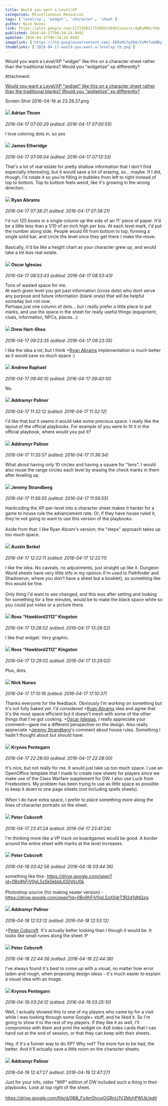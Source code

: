 ```yaml
---
title: Would you want a Level/XP
categories: Miscellaneous Resources
tags: ['level/xp', 'widget', 'character', 'sheet']
author: Nick Nunes
link: https://plus.google.com/117135021755805136927/posts/AgRuMNkrVGm
published: 2016-04-17T06:34:24.049Z
updated: 2016-04-17T06:34:24.049Z
imagelink: ['https://lh3.googleusercontent.com/-EERxMi7gJDA/VxMtTubRByI/AAAAAAAAAQs/mBERGGyieK8H00vUlB1kDpG1ryTk2ACGg/w504-h944/Screen%2BShot%2B2016-04-16%2Bat%2B23.28.37.png']
thumblinks: ['2016-04-17-would-you-want-a-levelxp_tb.png']
---
```


Would you want a Level/XP &quot;widget&quot; like this on a character sheet rather than the traditional blanks? Would you &quot;widgetize&quot; xp differently?


Attachment:

<a href='https://plus.google.com/photos/117135021755805136927/albums/6274408517634796705/6274408522760390434?sqi=100084733231320276299&sqsi=ce1a3f63-0134-470d-90ae-6eb5a12174e9'>Would you want a Level/XP "widget" like this on a character sheet rather than the traditional blanks? Would you "widgetize" xp differently?</a>


Screen Shot 2016-04-16 at 23.28.37.png
<div id='comment z13xfrvxbkukgtvtt23szdhrfpnszjlzl04'>
  <h4><img src='{{site.baseurl}}//images/avatars/113847025671240258531_photo.jpg'> Adrian Thoen</h4>
      <p><cite>2016-04-17 07:00:29 (edited: 2016-04-17 07:00:55)</cite></p>
        <p>I love coloring dots in, so yes</p>
</div>
        

<div id='comment z13xfrvxbkukgtvtt23szdhrfpnszjlzl04'>
  <h4><img src='{{site.baseurl}}//images/avatars/117175341165637840811_photo.jpg'> James Etheridge</h4>
      <p><cite>2016-04-17 07:06:04 (edited: 2016-04-17 07:13:33)</cite></p>
        <p>That&#39;s a lot of real estate for pretty shallow information that I don&#39;t find especially interesting, but it would save a lot of erasing, so... maybe. If I did, though, I&#39;d rotate it so you&#39;re filling in bubbles from left to right instead of top to bottom. Top to bottom feels weird, like it&#39;s growing in the wrong direction.</p>
</div>
        

<div id='comment z13xfrvxbkukgtvtt23szdhrfpnszjlzl04'>
  <h4><img src='{{site.baseurl}}//images/avatars/108849700097124252265_photo.jpg'> Ryan Abrams</h4>
      <p><cite>2016-04-17 07:38:21 (edited: 2016-04-17 07:38:21)</cite></p>
        <p>I&#39;d run 125 boxes in a single column up the side of an 11&#39; piece of paper. It&#39;d be a little less than a 1/10 of an inch high per box. At each level mark, I&#39;d put the number along side. People would fill from bottom to top, forming a single solid bar, and circle the level once they get there / make the move.<br /><br />Basically, it&#39;d be like a height chart as your character grew up, and would take a lot less real estate.</p>
</div>
        

<div id='comment z13xfrvxbkukgtvtt23szdhrfpnszjlzl04'>
  <h4><img src='{{site.baseurl}}//images/avatars/109372144039403367253_photo.jpg'> Oscar Iglesias</h4>
      <p><cite>2016-04-17 08:53:43 (edited: 2016-04-17 08:53:43)</cite></p>
        <p>Tons of wasted space for me.<br />At each given level you got past information (cross dots) who dont serve any purpose and future information (blank ones) that will be helpful someday but not now.<br />Perhaps just one column of dots... but i really prefer a little place to put marks, and use the space in the sheet for really useful things (equipment, clues, information, NPCs, places...)</p>
</div>
        

<div id='comment z13xfrvxbkukgtvtt23szdhrfpnszjlzl04'>
  <h4><img src='{{site.baseurl}}//images/avatars/110549639616008158383_photo.jpg'> Drew Hart-Shea</h4>
      <p><cite>2016-04-17 09:23:35 (edited: 2016-04-17 09:23:35)</cite></p>
        <p>I like the idea a lot, but I think <span class="proflinkWrapper"><span class="proflinkPrefix">+</span><a class="proflink" href="https://plus.google.com/108849700097124252265" oid="108849700097124252265">Ryan Abrams</a></span>​ implementation is much better as it would save so much space :)</p>
</div>
        

<div id='comment z13xfrvxbkukgtvtt23szdhrfpnszjlzl04'>
  <h4><img src='{{site.baseurl}}//images/avatars/116485797126508201641_photo.jpg'> Andrew Raphael</h4>
      <p><cite>2016-04-17 09:40:10 (edited: 2016-04-17 09:40:10)</cite></p>
        <p>No.</p>
</div>
        

<div id='comment z13xfrvxbkukgtvtt23szdhrfpnszjlzl04'>
  <h4><img src='{{site.baseurl}}//images/avatars/100410765634052727875_photo.jpg'> Addramyr Palinor</h4>
      <p><cite>2016-04-17 11:32:12 (edited: 2016-04-17 11:32:12)</cite></p>
        <p>I&#39;d like that but it seems it would take some precious space. I really like the layout of the official playbooks. For example of you were to fit it in the official playbook, where would you put it?</p>
</div>
        

<div id='comment z13xfrvxbkukgtvtt23szdhrfpnszjlzl04'>
  <h4><img src='{{site.baseurl}}//images/avatars/100410765634052727875_photo.jpg'> Addramyr Palinor</h4>
      <p><cite>2016-04-17 11:35:57 (edited: 2016-04-17 11:36:34)</cite></p>
        <p>What about having only 10 circles and having a square for &quot;tens&quot;. I would also reuse the range circles each level by erasing the check marks in them after leveling up. </p>
</div>
        

<div id='comment z13xfrvxbkukgtvtt23szdhrfpnszjlzl04'>
  <h4><img src='{{site.baseurl}}//images/avatars/102595580176380683252_photo.jpg'> Jeremy Strandberg</h4>
      <p><cite>2016-04-17 11:56:55 (edited: 2016-04-17 11:56:55)</cite></p>
        <p>Hardcoding the XP-per-level into a character sheet makes it harder for a game to house rule the advancement rate. Or, if they have house ruled it, they&#39;re not going to want to use this version of the playbooks. <br /><br />Aside from that: I like Ryan Abram&#39;s version; the &quot;steps&quot; approach takes up too much space.</p>
</div>
        

<div id='comment z13xfrvxbkukgtvtt23szdhrfpnszjlzl04'>
  <h4><img src='{{site.baseurl}}//images/avatars/117055356473727997482_photo.jpg'> Austin Berkel</h4>
      <p><cite>2016-04-17 12:22:11 (edited: 2016-04-17 12:22:11)</cite></p>
        <p>I like the idea. No caveats, no adjustments, just straight up like it. Dungeon World sheets have very little info in my opinion (I&#39;m used to Pathfinder and Shadowrun, where you don&#39;t have a sheet but a booklet), so something like this would be fine.<br /><br />Only thing I&#39;d want to see changed, and this was after setting and looking for something for a few minutes, would be to make the black space white so you could put notes or a picture there.</p>
</div>
        

<div id='comment z13xfrvxbkukgtvtt23szdhrfpnszjlzl04'>
  <h4><img src='{{site.baseurl}}//images/avatars/111339504073837053815_photo.jpg'> Ross “Hawklord2112” Kingston</h4>
      <p><cite>2016-04-17 13:28:52 (edited: 2016-04-17 13:28:52)</cite></p>
        <p>I like that widget. Very graphic.</p>
</div>
        

<div id='comment z13xfrvxbkukgtvtt23szdhrfpnszjlzl04'>
  <h4><img src='{{site.baseurl}}//images/avatars/111339504073837053815_photo.jpg'> Ross “Hawklord2112” Kingston</h4>
      <p><cite>2016-04-17 13:29:02 (edited: 2016-04-17 13:29:02)</cite></p>
        <p>Plus,  dots.</p>
</div>
        

<div id='comment z13xfrvxbkukgtvtt23szdhrfpnszjlzl04'>
  <h4><img src='{{site.baseurl}}//images/avatars/117135021755805136927_photo.jpg'> Nick Nunes</h4>
      <p><cite>2016-04-17 17:10:16 (edited: 2016-04-17 17:10:37)</cite></p>
        <p>Thanks everyone for the feedback. Obviously I&#39;m working on something but it&#39;s not fully baked yet. I&#39;d considered <span class="proflinkWrapper"><span class="proflinkPrefix">+</span><a class="proflink" href="https://plus.google.com/108849700097124252265" oid="108849700097124252265">Ryan Abrams</a></span> idea and agree that it&#39;s the most space efficient but it doesn&#39;t mesh with some of the other things that I&#39;ve got cooking. <span class="proflinkWrapper"><span class="proflinkPrefix">+</span><a class="proflink" href="https://plus.google.com/109372144039403367253" oid="109372144039403367253">Oscar Iglesias</a></span>, I really appreciate your comment—gave me a different perspective on the design. Also really appreciate <span class="proflinkWrapper"><span class="proflinkPrefix">+</span><a class="proflink" href="https://plus.google.com/102595580176380683252" oid="102595580176380683252">Jeremy Strandberg</a></span>&#39;s comment about house rules. Something I hadn&#39;t thought about but should have.</p>
</div>
        

<div id='comment z13xfrvxbkukgtvtt23szdhrfpnszjlzl04'>
  <h4><img src='{{site.baseurl}}//images/avatars/100952997763129788535_photo.jpg'> Krynos Pentegarn</h4>
      <p><cite>2016-04-17 22:28:00 (edited: 2016-04-17 22:28:00)</cite></p>
        <p>It&#39;s nice, but not really for me. It would just take up too much space. I use an OpenOffice template that I made to create new sheets for players since we make use of the Class Warfare supplement for DW. I also use Luck from Freebooters. My problem has been trying to use as little space as possible to keep it down to one page sheets (not including spells sheets).<br /><br />When I do have extra space, I prefer to place something more along the lines of character portraits on the sheet.</p>
</div>
        

<div id='comment z13xfrvxbkukgtvtt23szdhrfpnszjlzl04'>
  <h4><img src='{{site.baseurl}}//images/avatars/111201376607721448270_photo.jpg'> Peter Cobcroft</h4>
      <p><cite>2016-04-17 23:41:24 (edited: 2016-04-17 23:41:24)</cite></p>
        <p>I&#39;m thinking more like a VP track on boardgames would be good.  A border around the entire sheet with marks at the level increases.</p>
</div>
        

<div id='comment z13xfrvxbkukgtvtt23szdhrfpnszjlzl04'>
  <h4><img src='{{site.baseurl}}//images/avatars/111201376607721448270_photo.jpg'> Peter Cobcroft</h4>
      <p><cite>2016-04-18 03:42:56 (edited: 2016-04-18 03:44:36)</cite></p>
        <p>something like this-  <a href="https://drive.google.com/open?id=0Bx9hFiV0gL5zSk5kbldJODVkU0k" class="ot-anchor">https://drive.google.com/open?id=0Bx9hFiV0gL5zSk5kbldJODVkU0k</a><br /><br />Photoshop source (for making neater version) - <a href="https://drive.google.com/open?id=0Bx9hFiV0gL5zX0drT1R2d1dNQzg" class="ot-anchor">https://drive.google.com/open?id=0Bx9hFiV0gL5zX0drT1R2d1dNQzg</a><br /></p>
</div>
        

<div id='comment z13xfrvxbkukgtvtt23szdhrfpnszjlzl04'>
  <h4><img src='{{site.baseurl}}//images/avatars/100410765634052727875_photo.jpg'> Addramyr Palinor</h4>
      <p><cite>2016-04-18 12:53:12 (edited: 2016-04-18 12:53:12)</cite></p>
        <p><span class="proflinkWrapper"><span class="proflinkPrefix">+</span><a class="proflink" href="https://plus.google.com/111201376607721448270" oid="111201376607721448270">Peter Cobcroft</a></span>  It&#39;s actually better looking than I though it would be. It looks like small runes along the sheet :P</p>
</div>
        

<div id='comment z13xfrvxbkukgtvtt23szdhrfpnszjlzl04'>
  <h4><img src='{{site.baseurl}}//images/avatars/111201376607721448270_photo.jpg'> Peter Cobcroft</h4>
      <p><cite>2016-04-18 22:44:36 (edited: 2016-04-18 22:44:36)</cite></p>
        <p>I&#39;ve always found it&#39;s best to come up with a visual, no matter how error laden and rough, when proposing design ideas - it&#39;s much easier to explain a visual idea with an image.</p>
</div>
        

<div id='comment z13xfrvxbkukgtvtt23szdhrfpnszjlzl04'>
  <h4><img src='{{site.baseurl}}//images/avatars/100952997763129788535_photo.jpg'> Krynos Pentegarn</h4>
      <p><cite>2016-04-19 03:24:12 (edited: 2016-04-19 03:25:10)</cite></p>
        <p>Well, I actually showed this to one of my players who came by for a visit while I was looking through some Google+ stuff, and he liked it. So I&#39;m going to show it to the rest of my players. If they like it as well, I&#39;ll compromise with them and print the widget on 4x6 index cards that I can hand out at the end of session, or that they can keep with their sheets.<br /><br />Hey, if it&#39;s a funner way to do XP? Why not? The more fun to be had, the better. And it&#39;ll actually save a little room on the character sheets.</p>
</div>
        

<div id='comment z13xfrvxbkukgtvtt23szdhrfpnszjlzl04'>
  <h4><img src='{{site.baseurl}}//images/avatars/100410765634052727875_photo.jpg'> Addramyr Palinor</h4>
      <p><cite>2016-04-19 12:47:27 (edited: 2016-04-19 12:47:27)</cite></p>
        <p>Just for your info, older &quot;WIP&quot; edition of DW included such a thing in their playbooks. Look at top right of the sheet.<br /><br /><a href="https://drive.google.com/file/d/0B8_Fz4m5hcoiOGRnU1V2MzhPWUk/edit" class="ot-anchor">https://drive.google.com/file/d/0B8_Fz4m5hcoiOGRnU1V2MzhPWUk/edit</a></p>
</div>
        
